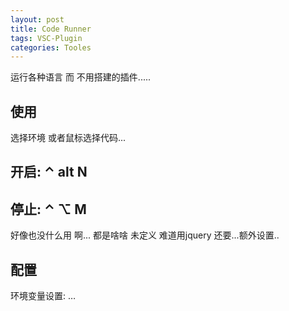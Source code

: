 ```yaml
---
layout: post
title: Code Runner
tags: VSC-Plugin
categories: Tooles
---
```

运行各种语言 而 不用搭建的插件.....


## 使用

选择环境   或者鼠标选择代码...


## 开启: ⌃ alt N

## 停止:  ⌃ ⌥ M


好像也没什么用 啊... 都是啥啥  未定义 难道用jquery 还要...额外设置..




## 配置

环境变量设置: 
…








